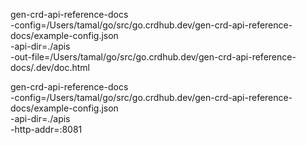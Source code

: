 gen-crd-api-reference-docs \
  -config=/Users/tamal/go/src/go.crdhub.dev/gen-crd-api-reference-docs/example-config.json \
  -api-dir=./apis \
  -out-file=/Users/tamal/go/src/go.crdhub.dev/gen-crd-api-reference-docs/.dev/doc.html


gen-crd-api-reference-docs \
  -config=/Users/tamal/go/src/go.crdhub.dev/gen-crd-api-reference-docs/example-config.json \
  -api-dir=./apis \
  -http-addr=:8081
